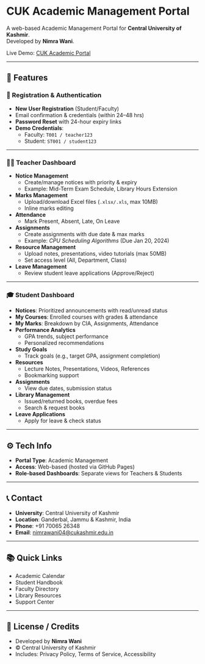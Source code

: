 # CUK Academic Management Portal

A web-based Academic Management Portal for **Central University of Kashmir**.  
Developed by **Nimra Wani**.  

Live Demo: [CUK Academic Portal](https://nimrawani04.github.io/cukAcademicPortal/)

---

## 📌 Features

### 🔑 Registration & Authentication
- **New User Registration** (Student/Faculty)
- Email confirmation & credentials (within 24–48 hrs)
- **Password Reset** with 24-hour expiry links
- **Demo Credentials**:
  - Faculty: `T001 / teacher123`
  - Student: `ST001 / student123`

---

### 🧑‍🏫 Teacher Dashboard
- **Notice Management**
  - Create/manage notices with priority & expiry
  - Example: Mid-Term Exam Schedule, Library Hours Extension
- **Marks Management**
  - Upload/download Excel files (`.xlsx/.xls`, max 10MB)
  - Inline marks editing
- **Attendance**
  - Mark Present, Absent, Late, On Leave
- **Assignments**
  - Create assignments with due date & max marks
  - Example: *CPU Scheduling Algorithms* (Due Jan 20, 2024)
- **Resource Management**
  - Upload notes, presentations, video tutorials (max 50MB)
  - Set access level (All, Department, Class)
- **Leave Management**
  - Review student leave applications (Approve/Reject)

---

### 🎓 Student Dashboard
- **Notices**: Prioritized announcements with read/unread status
- **My Courses**: Enrolled courses with grades & attendance
- **My Marks**: Breakdown by CIA, Assignments, Attendance
- **Performance Analytics**
  - GPA trends, subject performance
  - Personalized recommendations
- **Study Goals**
  - Track goals (e.g., target GPA, assignment completion)
- **Resources**
  - Lecture Notes, Presentations, Videos, References
  - Bookmarking support
- **Assignments**
  - View due dates, submission status
- **Library Management**
  - Issued/returned books, overdue fees
  - Search & request books
- **Leave Applications**
  - Apply for leave & check status

---

## ⚙️ Tech Info
- **Portal Type**: Academic Management
- **Access**: Web-based (hosted via GitHub Pages)
- **Role-based Dashboards**: Separate views for Teachers & Students

---

## 📞 Contact
- **University**: Central University of Kashmir  
- **Location**: Ganderbal, Jammu & Kashmir, India  
- **Phone**: +91 70065 26348  
- **Email**: nimrawani04@cukashmir.edu.in  

---

## 📚 Quick Links
- Academic Calendar  
- Student Handbook  
- Faculty Directory  
- Library Resources  
- Support Center  

---

## 📝 License / Credits
- Developed by **Nimra Wani**
- © Central University of Kashmir  
- Includes: Privacy Policy, Terms of Service, Accessibility
